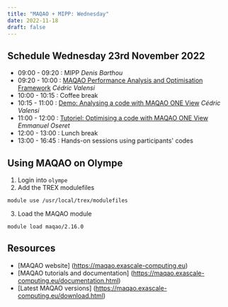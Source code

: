 ```yaml
---
title: "MAQAO + MIPP: Wednesday"
date: 2022-11-18
draft: false
---
```


## Schedule Wednesday 23rd November 2022

* 09:00 - 09:20 : MIPP _Denis Barthou_
* 09:20 - 10:00 : [MAQAO Performance Analysis and Optimisation Framework](../presentations/MAQAO.pdf) _Cédric Valensi_
* 10:00 - 10:15 : Coffee break
* 10:15 - 11:00 : [Demo: Analysing a code with MAQAO ONE View](../presentations/MAQAO-handsons.pdf) _Cédric Valensi_
* 11:00 - 12:00 : [Tutoriel: Optimising a code with MAQAO ONE View](../presentations/MAQAO-handsons.pdf) _Emmanuel Oseret_
* 12:00 - 13:00 : Lunch break
* 13:00 - 16:45 : Hands-on sessions using participants' codes

 ## Using MAQAO on Olympe
 1. Login into `olympe`
 2. Add the TREX modulefiles
 ```
 module use /usr/local/trex/modulefiles
 ```
 3. Load the MAQAO module
 ```
 module load maqao/2.16.0
 ```
 
 ## Resources
 * [MAQAO website] (https://maqao.exascale-computing.eu)
 * [MAQAO tutorials and documentation] (https://maqao.exascale-computing.eu/documentation.html)
 * [Latest MAQAO versions] (https://maqao.exascale-computing.eu/download.html)
